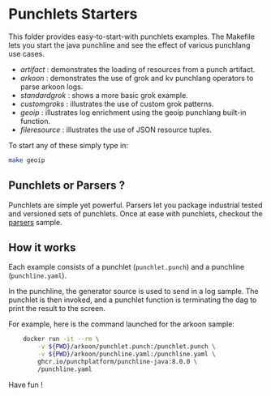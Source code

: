 # Punchlets Starters

This folder provides easy-to-start-with punchlets examples. The Makefile lets you start the java punchline
and see the effect of various punchlang use cases.

* *artifact* : demonstrates the loading of resources from a punch artifact.
* *arkoon* : demonstrates the use of grok and kv punchlang operators to parse arkoon logs.
* *standardgrok* : shows a more basic grok example.
* *customgroks* : illustrates the use of custom grok patterns.
* *geoip* : illustrates log enrichment using the geoip punchlang built-in function.
* *fileresource* : illustrates the use of JSON resource tuples.

To start any of these simply type in:

```sh
make geoip
``` 

## Punchlets or Parsers ?

Punchlets are simple yet powerful. Parsers let you package industrial tested and versioned sets of punchlets. Once at
ease with punchlets, checkout the [parsers](../../../parsers) sample.

## How it works

Each example consists of a punchlet (`punchlet.punch`) and a punchline (`punchline.yaml`).

In the punchline, the generator source is used to send in a log sample. The punchlet is then invoked, and a
punchlet function is terminating the dag to print the result to the screen.

For example, here is the command launched for the arkoon sample:

```sh
	docker run -it --rm \
		-v ${PWD}/arkoon/punchlet.punch:/punchlet.punch \
		-v ${PWD}/arkoon/punchline.yaml:/punchline.yaml \
		ghcr.io/punchplatform/punchline-java:8.0.0 \
		/punchline.yaml

```

Have fun !

